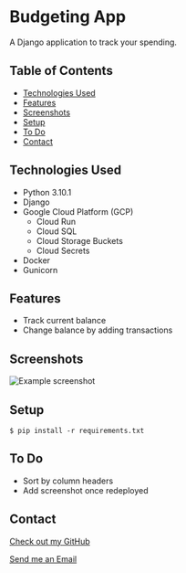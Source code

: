# Budgeting App

  A Django application to track your spending.

## Table of Contents

* [Technologies Used](#technologies-used)
* [Features](#features)
* [Screenshots](#screenshots)
* [Setup](#setup)
* [To Do](#to-do)
* [Contact](#contact)

## Technologies Used

* Python 3.10.1
* Django
* Google Cloud Platform (GCP)
    * Cloud Run
    * Cloud SQL
    * Cloud Storage Buckets
    * Cloud Secrets
* Docker
* Gunicorn

## Features

* Track current balance
* Change balance by adding transactions

## Screenshots

![Example screenshot](./docs/img/screenshot.png)

## Setup

`$ pip install -r requirements.txt`

## To Do

* Sort by column headers
* Add screenshot once redeployed

## Contact

[Check out my GitHub](https://github.com/ethan-pt)

[Send me an Email](mailto:tubbeethan@gmail.com)
